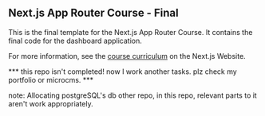 ## Next.js App Router Course - Final

This is the final template for the Next.js App Router Course. It contains the final code for the dashboard application.

For more information, see the [course curriculum](https://nextjs.org/learn) on the Next.js Website.

*** this repo isn't completed! now I work another tasks. plz check my portfolio or microcms. ***

note: Allocating postgreSQL's db other repo, in this repo, relevant parts to it aren't work appropriately.

